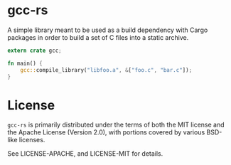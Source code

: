 # gcc-rs

A simple library meant to be used as a build dependency with Cargo packages in
order to build a set of C files into a static archive.

```rust
extern crate gcc;

fn main() {
    gcc::compile_library("libfoo.a", &["foo.c", "bar.c"]);
}
```

# License

`gcc-rs` is primarily distributed under the terms of both the MIT license and
the Apache License (Version 2.0), with portions covered by various BSD-like
licenses.

See LICENSE-APACHE, and LICENSE-MIT for details.
